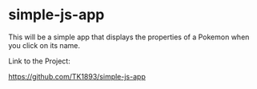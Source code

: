 # simple-js-app

This will be a simple app that displays the properties of a Pokemon when you click on its name.

Link to the Project:

https://github.com/TK1893/simple-js-app
